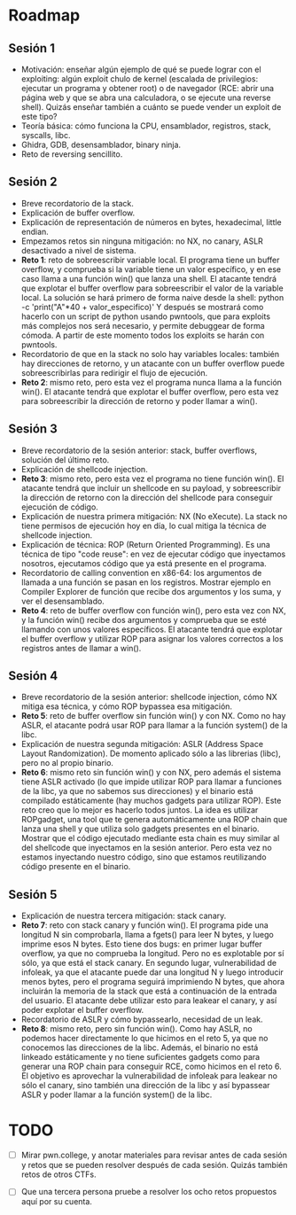 # Roadmap
## Sesión 1
- Motivación: enseñar algún ejemplo de qué se puede lograr con el exploiting: algún exploit chulo de kernel (escalada de privilegios: ejecutar un programa y obtener root) o de navegador (RCE: abrir una página web y que se abra una calculadora, o se ejecute una reverse shell). Quizás enseñar también a cuánto se puede vender un exploit de este tipo?
- Teoría básica: cómo funciona la CPU, ensamblador, registros, stack, syscalls, libc.
- Ghidra, GDB, desensamblador, binary ninja.
- Reto de reversing sencillito.

## Sesión 2
- Breve recordatorio de la stack.
- Explicación de buffer overflow.
- Explicación de representación de números en bytes, hexadecimal, little endian.
- Empezamos retos sin ninguna mitigación: no NX, no canary, ASLR desactivado a nivel de sistema.
- **Reto 1**: reto de sobreescribir variable local. El programa tiene un buffer overflow, y comprueba si la variable tiene un valor específico, y en ese caso llama a una función win() que lanza una shell. El atacante tendrá que explotar el buffer overflow para sobreescribir el valor de la variable local. La solución se hará primero de forma naive desde la shell:
	python -c 'print("A"*40 + valor_especifico)'
Y después se mostrará como hacerlo con un script de python usando pwntools, que para exploits más complejos nos será necesario, y permite debuggear de forma cómoda. A partir de este momento todos los exploits se harán con pwntools.
- Recordatorio de que en la stack no solo hay variables locales: también hay direcciones de retorno, y un atacante con un buffer overflow puede sobreescribirlas para redirigir el flujo de ejecución.
- **Reto 2**: mismo reto, pero esta vez el programa nunca llama a la función win(). El atacante tendrá que explotar el buffer overflow, pero esta vez para sobreescribir la dirección de retorno y poder llamar a win().

## Sesión 3
- Breve recordatorio de la sesión anterior: stack, buffer overflows, solución del último reto.
- Explicación de shellcode injection.
- **Reto 3**: mismo reto, pero esta vez el programa no tiene función win(). El atacante tendrá que incluir un shellcode en su payload, y sobreescribir la dirección de retorno con la dirección del shellcode para conseguir ejecución de código.
- Explicación de nuestra primera mitigación: NX (No eXecute). La stack no tiene permisos de ejecución hoy en día, lo cual mitiga la técnica de shellcode injection.
- Explicación de técnica: ROP (Return Oriented Programming). Es una técnica de tipo "code reuse": en vez de ejecutar código que inyectamos nosotros, ejecutamos código que ya está presente en el programa.
- Recordatorio de calling convention en x86-64: los argumentos de llamada a una función se pasan en los registros. Mostrar ejemplo en Compiler Explorer de función que recibe dos argumentos y los suma, y ver el desensamblado.
- **Reto 4**: reto de buffer overflow con función win(), pero esta vez con NX, y la función win() recibe dos argumentos y comprueba que se esté llamando con unos valores específicos. El atacante tendrá que explotar el buffer overflow y utilizar ROP para asignar los valores correctos a los registros antes de llamar a win().

## Sesión 4
- Breve recordatorio de la sesión anterior: shellcode injection, cómo NX mitiga esa técnica, y cómo ROP bypassea esa mitigación.
- **Reto 5**: reto de buffer overflow sin función win() y con NX. Como no hay ASLR, el atacante podrá usar ROP para llamar a la función system() de la libc.
- Explicación de nuestra segunda mitigación: ASLR (Address Space Layout Randomization). De momento aplicado sólo a las librerias (libc), pero no al propio binario.
- **Reto 6**: mismo reto sin función win() y con NX, pero además el sistema tiene ASLR activado (lo que impide utilizar ROP para llamar a funciones de la libc, ya que no sabemos sus direcciones) y el binario está compilado estáticamente (hay muchos gadgets para utilizar ROP). Este reto creo que lo mejor es hacerlo todos juntos. La idea es utilizar ROPgadget, una tool que te genera automáticamente una ROP chain que lanza una shell y que utiliza solo gadgets presentes en el binario. Mostrar que el código ejecutado mediante esta chain es muy similar al del shellcode que inyectamos en la sesión anterior. Pero esta vez no estamos inyectando nuestro código, sino que estamos reutilizando código presente en el binario.

## Sesión 5
- Explicación de nuestra tercera mitigación: stack canary.
- **Reto 7**: reto con stack canary y función win(). El programa pide una longitud N sin comprobarla, llama a fgets() para leer N bytes, y luego imprime esos N bytes. Esto tiene dos bugs: en primer lugar buffer overflow, ya que no comprueba la longitud. Pero no es explotable por sí sólo, ya que está el stack canary. En segundo lugar, vulnerabilidad de infoleak, ya que el atacante puede dar una longitud N y luego introducir menos bytes, pero el programa seguirá imprimiendo N bytes, que ahora incluirán la memoria de la stack que está a continuación de la entrada del usuario. El atacante debe utilizar esto para leakear el canary, y así poder explotar el buffer overflow.
- Recordatorio de ASLR y cómo bypassearlo, necesidad de un leak.
- **Reto 8**: mismo reto, pero sin función win(). Como hay ASLR, no podemos hacer directamente lo que hicimos en el reto 5, ya que no conocemos las direcciones de la libc. Además, el binario no está linkeado estáticamente y no tiene suficientes gadgets como para generar una ROP chain para conseguir RCE, como hicimos en el reto 6. El objetivo es aprovechar la vulnerabilidad de infoleak para leakear no sólo el canary, sino también una dirección de la libc y así bypassear ASLR y poder llamar a la función system() de la libc.

# TODO
- [ ] Mirar pwn.college, y anotar materiales para revisar antes de cada sesión y retos que se pueden resolver después de cada sesión. Quizás también retos de otros CTFs.
- [ ] Que una tercera persona pruebe a resolver los ocho retos propuestos aquí por su cuenta.


